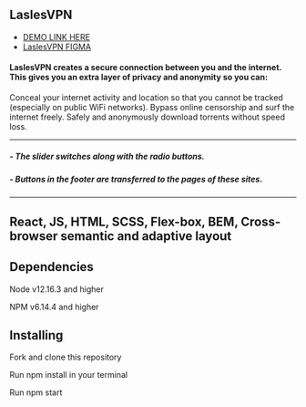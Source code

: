 ## LaslesVPN

- [DEMO LINK HERE](https://yulyavav.github.io/food-delivery/)
- [LaslesVPN FIGMA](https://www.figma.com/file/9C7ivsuN3GX9QJD1fLgA4l/LaslesVPN?node-id=0%3A1)



#### LaslesVPN creates a secure connection between you and the internet. This gives you an extra layer of privacy and anonymity so you can:
Conceal your internet activity and location so that you cannot be tracked (especially on public WiFi networks). Bypass online censorship and surf the internet freely. Safely and anonymously download torrents without speed loss.

-----------------------------------


##### - The slider switches along with the radio buttons.
##### - Buttons in the footer are transferred to the pages of these sites.

-----------------------------------
React, JS, HTML, SCSS, Flex-box, BEM, Cross-browser semantic and adaptive layout
-----------------------------------

Dependencies
-----------------------------------

Node v12.16.3 and higher

NPM v6.14.4 and higher


Installing
-----------------------------------

Fork and clone this repository

Run npm install in your terminal

Run npm start

